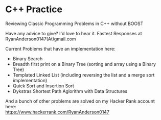 # C++ Practice
Reviewing Classic Programming Problems in C++ without BOOST

Have any advice to give? I'd love to hear it. Fastest Responses at RyanAnderson0147(At)gmail.com



Current Problems that have an implementation here: 

<ul>
  <li>Binary Search </li>
  <li>Breadth first print on a Binary Tree (sorting and array using a Binary Tree) </li>
  <li>Templated Linked List (including reversing the list and a merge sort implementation)</li>
  <li>Quick Sort and Insertion Sort </li>
  <li>Dykstras Shortest Path Aglorithm with Data Structures</li> 
</ul>

And a bunch of other problems are solved on my Hacker Rank account here: <br>
https://www.hackerrank.com/RyanAnderson0147

